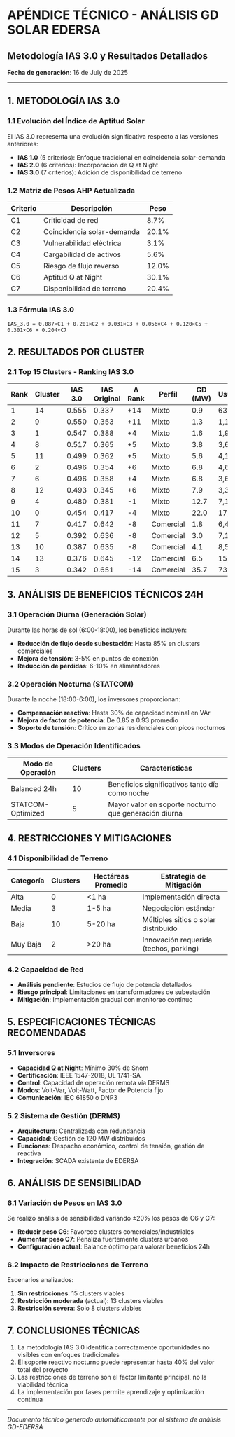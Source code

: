 # APÉNDICE TÉCNICO - ANÁLISIS GD SOLAR EDERSA
## Metodología IAS 3.0 y Resultados Detallados

**Fecha de generación**: 16 de July de 2025

---

## 1. METODOLOGÍA IAS 3.0

### 1.1 Evolución del Índice de Aptitud Solar

El IAS 3.0 representa una evolución significativa respecto a las versiones anteriores:

- **IAS 1.0** (5 criterios): Enfoque tradicional en coincidencia solar-demanda
- **IAS 2.0** (6 criterios): Incorporación de Q at Night
- **IAS 3.0** (7 criterios): Adición de disponibilidad de terreno

### 1.2 Matriz de Pesos AHP Actualizada

| Criterio | Descripción | Peso |
|----------|-------------|------|
| C1 | Criticidad de red | 8.7% |
| C2 | Coincidencia solar-demanda | 20.1% |
| C3 | Vulnerabilidad eléctrica | 3.1% |
| C4 | Cargabilidad de activos | 5.6% |
| C5 | Riesgo de flujo reverso | 12.0% |
| C6 | Aptitud Q at Night | 30.1% |
| C7 | Disponibilidad de terreno | 20.4% |

### 1.3 Fórmula IAS 3.0

```
IAS_3.0 = 0.087×C1 + 0.201×C2 + 0.031×C3 + 0.056×C4 + 0.120×C5 + 0.301×C6 + 0.204×C7
```

## 2. RESULTADOS POR CLUSTER

### 2.1 Top 15 Clusters - Ranking IAS 3.0

| Rank | Cluster | IAS 3.0 | IAS Original | Δ Rank | Perfil | GD (MW) | Usuarios | C6 Score | C7 Score |
|------|---------|---------|--------------|--------|--------|---------|----------|----------|----------|
| 1 | 14 | 0.555 | 0.337 | +14 | Mixto | 0.9 | 635 | 5.7 | 6.6 |
| 2 | 9 | 0.550 | 0.353 | +11 | Mixto | 1.3 | 1,137 | 5.7 | 6.4 |
| 3 | 1 | 0.547 | 0.388 | +4 | Mixto | 1.6 | 1,920 | 5.7 | 6.3 |
| 4 | 8 | 0.517 | 0.365 | +5 | Mixto | 3.8 | 3,691 | 5.7 | 4.8 |
| 5 | 11 | 0.499 | 0.362 | +5 | Mixto | 5.6 | 4,106 | 5.7 | 3.9 |
| 6 | 2 | 0.496 | 0.354 | +6 | Mixto | 6.8 | 4,601 | 5.7 | 3.8 |
| 7 | 6 | 0.496 | 0.358 | +4 | Mixto | 6.8 | 3,623 | 5.7 | 3.8 |
| 8 | 12 | 0.493 | 0.345 | +6 | Mixto | 7.9 | 3,363 | 5.7 | 3.6 |
| 9 | 4 | 0.480 | 0.381 | -1 | Mixto | 12.7 | 7,162 | 5.7 | 3.0 |
| 10 | 0 | 0.454 | 0.417 | -4 | Mixto | 22.0 | 17,211 | 5.7 | 1.7 |
| 11 | 7 | 0.417 | 0.642 | -8 | Comercial | 1.8 | 6,400 | 2.9 | 4.0 |
| 12 | 5 | 0.392 | 0.636 | -8 | Comercial | 3.0 | 7,147 | 2.9 | 2.8 |
| 13 | 10 | 0.387 | 0.635 | -8 | Comercial | 4.1 | 8,540 | 2.9 | 2.6 |
| 14 | 13 | 0.376 | 0.645 | -12 | Comercial | 6.5 | 15,166 | 2.9 | 2.0 |
| 15 | 3 | 0.342 | 0.651 | -14 | Comercial | 35.7 | 73,774 | 2.9 | 0.4 |

## 3. ANÁLISIS DE BENEFICIOS TÉCNICOS 24H

### 3.1 Operación Diurna (Generación Solar)

Durante las horas de sol (6:00-18:00), los beneficios incluyen:

- **Reducción de flujo desde subestación**: Hasta 85% en clusters comerciales
- **Mejora de tensión**: 3-5% en puntos de conexión
- **Reducción de pérdidas**: 6-10% en alimentadores

### 3.2 Operación Nocturna (STATCOM)

Durante la noche (18:00-6:00), los inversores proporcionan:

- **Compensación reactiva**: Hasta 30% de capacidad nominal en VAr
- **Mejora de factor de potencia**: De 0.85 a 0.93 promedio
- **Soporte de tensión**: Crítico en zonas residenciales con picos nocturnos

### 3.3 Modos de Operación Identificados

| Modo de Operación | Clusters | Características |
|-------------------|----------|------------------|
| Balanced 24h | 10 | Beneficios significativos tanto día como noche |
| STATCOM-Optimized | 5 | Mayor valor en soporte nocturno que generación diurna |

## 4. RESTRICCIONES Y MITIGACIONES

### 4.1 Disponibilidad de Terreno

| Categoría | Clusters | Hectáreas Promedio | Estrategia de Mitigación |
|-----------|----------|--------------------|--------------------------| 
| Alta | 0 | <1 ha | Implementación directa |
| Media | 3 | 1-5 ha | Negociación estándar |
| Baja | 10 | 5-20 ha | Múltiples sitios o solar distribuido |
| Muy Baja | 2 | >20 ha | Innovación requerida (techos, parking) |

### 4.2 Capacidad de Red

- **Análisis pendiente**: Estudios de flujo de potencia detallados
- **Riesgo principal**: Limitaciones en transformadores de subestación
- **Mitigación**: Implementación gradual con monitoreo continuo

## 5. ESPECIFICACIONES TÉCNICAS RECOMENDADAS

### 5.1 Inversores

- **Capacidad Q at Night**: Mínimo 30% de Snom
- **Certificación**: IEEE 1547-2018, UL 1741-SA
- **Control**: Capacidad de operación remota vía DERMS
- **Modos**: Volt-Var, Volt-Watt, Factor de Potencia fijo
- **Comunicación**: IEC 61850 o DNP3

### 5.2 Sistema de Gestión (DERMS)

- **Arquitectura**: Centralizada con redundancia
- **Capacidad**: Gestión de 120 MW distribuidos
- **Funciones**: Despacho económico, control de tensión, gestión de reactiva
- **Integración**: SCADA existente de EDERSA

## 6. ANÁLISIS DE SENSIBILIDAD

### 6.1 Variación de Pesos en IAS 3.0

Se realizó análisis de sensibilidad variando ±20% los pesos de C6 y C7:

- **Reducir peso C6**: Favorece clusters comerciales/industriales
- **Aumentar peso C7**: Penaliza fuertemente clusters urbanos
- **Configuración actual**: Balance óptimo para valorar beneficios 24h

### 6.2 Impacto de Restricciones de Terreno

Escenarios analizados:

1. **Sin restricciones**: 15 clusters viables
2. **Restricción moderada** (actual): 13 clusters viables
3. **Restricción severa**: Solo 8 clusters viables

## 7. CONCLUSIONES TÉCNICAS

1. La metodología IAS 3.0 identifica correctamente oportunidades no visibles con enfoques tradicionales
2. El soporte reactivo nocturno puede representar hasta 40% del valor total del proyecto
3. Las restricciones de terreno son el factor limitante principal, no la viabilidad técnica
4. La implementación por fases permite aprendizaje y optimización continua

---

*Documento técnico generado automáticamente por el sistema de análisis GD-EDERSA*

